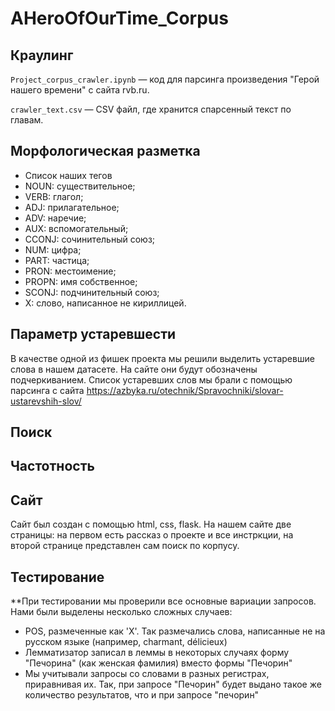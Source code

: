 # AHeroOfOurTime_Corpus
## Краулинг
`Project_corpus_crawler.ipynb` — код для парсинга произведения "Герой нашего времени" с сайта rvb.ru. 

`crawler_text.csv` — CSV файл, где хранится спарсенный текст по главам.

## Морфологическая разметка
- Список наших тегов
- NOUN: существительное;
- VERB: глагол;
- ADJ: прилагательное;
- ADV: наречие;
- AUX: вспомогательный;
- CCONJ: сочинительный союз;
- NUM: цифра;
- PART: частица;
- PRON: местоимение;
- PROPN: имя собственное;
- SCONJ: подчинительный союз;
- X: слово, написанное не кириллицей.

## Параметр устаревшести
В качестве одной из фишек проекта мы решили выделить устаревшие слова в нашем датасете. На сайте они будут обозначены подчеркиванием. Список устаревших слов мы брали с помощью парсинга с сайта https://azbyka.ru/otechnik/Spravochniki/slovar-ustarevshih-slov/
## Поиск

## Частотность

## Сайт
Сайт был создан с помощью html, css, flask. На нашем сайте две страницы: на первом есть рассказ о проекте и все инстркции, на второй странице представлен сам поиск по корпусу.
## Тестирование
**При тестировании мы проверили все основные вариации запросов. Нами были выделены несколько сложных случаев:
- POS, размеченные как 'X'. Так размечались слова, написанные не на русском языке (например, charmant, délicieux)
- Лемматизатор записал в леммы в некоторых случаях форму "Печорина" (как женская фамилия) вместо формы "Печорин"
- Мы учитывали запросы со словами в разных регистрах, приравнивая их. Так, при запросе "Печорин" будет выдано такое же количество результатов, что и при запросе "печорин"
